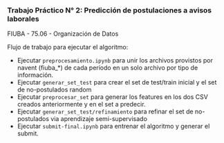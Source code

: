 ### Trabajo Práctico N° 2: Predicción de postulaciones a avisos laborales

FIUBA - 75.06 - Organización de Datos

Flujo de trabajo para ejecutar el algoritmo:

- Ejecutar `preprocesamiento.ipynb` para unir los archivos provistos por navent (fiuba_*) de cada período en un solo archivo por tipo de información.
- Ejecutar `generar_set_test` para crear el set de test/train inicial y el set de no-postulados random
- Ejecutar `preprocesar_set` para generar los features en los dos CSV creados anteriormente y en el set a predecir.
- Ejecutar `generar_set_test/refinamiento` para refinar el set de no-postulados via aprendizaje semi-supervisado
- Ejecutar `submit-final.ipynb` para entrenar el algoritmo y generar el submit.

